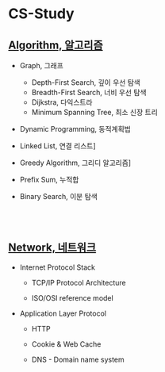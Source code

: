 # CS-Study

## [Algorithm, 알고리즘](https://github.com/kahmnkk/CS-Study/blob/main/Algorithm/README.md)

-   Graph, 그래프

    -   Depth-First Search, 깊이 우선 탐색
    -   Breadth-First Search, 너비 우선 탐색
    -   Dijkstra, 다익스트라
    -   Minimum Spanning Tree, 최소 신장 트리

-   Dynamic Programming, 동적계획법

-   Linked List, 연결 리스트]

-   Greedy Algorithm, 그리디 알고리즘]

-   Prefix Sum, 누적합

-   Binary Search, 이분 탐색

<br></br>

## [Network, 네트워크](https://github.com/kahmnkk/CS-Study/blob/main/Network/README.md)

-   Internet Protocol Stack

    -   TCP/IP Protocol Architecture

    -   ISO/OSI reference model

-   Application Layer Protocol

    -   HTTP

    -   Cookie & Web Cache

    -   DNS - Domain name system
